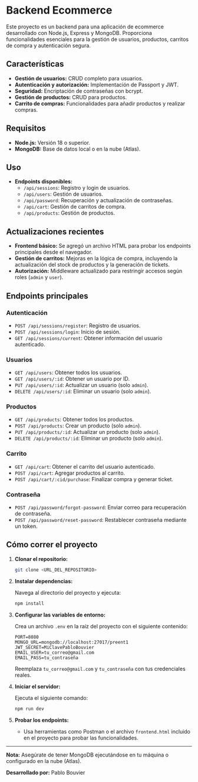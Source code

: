 # Backend Ecommerce

Este proyecto es un backend para una aplicación de ecommerce desarrollado con Node.js, Express y MongoDB. Proporciona funcionalidades esenciales para la gestión de usuarios, productos, carritos de compra y autenticación segura.

## Características

- **Gestión de usuarios:** CRUD completo para usuarios.
- **Autenticación y autorización:** Implementación de Passport y JWT.
- **Seguridad:** Encriptación de contraseñas con bcrypt.
- **Gestión de productos:** CRUD para productos.
- **Carrito de compras:** Funcionalidades para añadir productos y realizar compras.

## Requisitos

- **Node.js:** Versión 18 o superior.
- **MongoDB:** Base de datos local o en la nube (Atlas).

## Uso

- **Endpoints disponibles:**
  - `/api/sessions`: Registro y login de usuarios.
  - `/api/users`: Gestión de usuarios.
  - `/api/password`: Recuperación y actualización de contraseñas.
  - `/api/cart`: Gestión de carritos de compra.
  - `/api/products`: Gestión de productos.

## Actualizaciones recientes

- **Frontend básico:** Se agregó un archivo HTML para probar los endpoints principales desde el navegador.
- **Gestión de carritos:** Mejoras en la lógica de compra, incluyendo la actualización del stock de productos y la generación de tickets.
- **Autorización:** Middleware actualizado para restringir accesos según roles (`admin` y `user`).

## Endpoints principales

### Autenticación

- `POST /api/sessions/register`: Registro de usuarios.
- `POST /api/sessions/login`: Inicio de sesión.
- `GET /api/sessions/current`: Obtener información del usuario autenticado.

### Usuarios

- `GET /api/users`: Obtener todos los usuarios.
- `GET /api/users/:id`: Obtener un usuario por ID.
- `PUT /api/users/:id`: Actualizar un usuario (solo `admin`).
- `DELETE /api/users/:id`: Eliminar un usuario (solo `admin`).

### Productos

- `GET /api/products`: Obtener todos los productos.
- `POST /api/products`: Crear un producto (solo `admin`).
- `PUT /api/products/:id`: Actualizar un producto (solo `admin`).
- `DELETE /api/products/:id`: Eliminar un producto (solo `admin`).

### Carrito

- `GET /api/cart`: Obtener el carrito del usuario autenticado.
- `POST /api/cart`: Agregar productos al carrito.
- `POST /api/cart/:cid/purchase`: Finalizar compra y generar ticket.

### Contraseña

- `POST /api/password/forgot-password`: Enviar correo para recuperación de contraseña.
- `POST /api/password/reset-password`: Restablecer contraseña mediante un token.

## Cómo correr el proyecto

1. **Clonar el repositorio:**

   ```bash
   git clone <URL_DEL_REPOSITORIO>
   ```
2. **Instalar dependencias:**

   Navega al directorio del proyecto y ejecuta:

   ```bash
   npm install
   ```
3. **Configurar las variables de entorno:**

   Crea un archivo `.env` en la raíz del proyecto con el siguiente contenido:

   ```env
   PORT=8080
   MONGO_URL=mongodb://localhost:27017/preent1
   JWT_SECRET=MiClavePabloBouvier
   EMAIL_USER=tu_correo@gmail.com
   EMAIL_PASS=tu_contraseña
   ```

   Reemplaza `tu_correo@gmail.com` y `tu_contraseña` con tus credenciales reales.
4. **Iniciar el servidor:**

   Ejecuta el siguiente comando:

   ```bash
   npm run dev
   ```
5. **Probar los endpoints:**

   - Usa herramientas como Postman o el archivo `frontend.html` incluido en el proyecto para probar las funcionalidades.

---

**Nota:** Asegúrate de tener MongoDB ejecutándose en tu máquina o configurado en la nube (Atlas).

**Desarrollado por:** Pablo Bouvier
